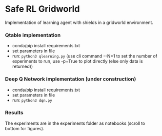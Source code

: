 # Safe RL Gridworld
Implementation of learning agent with shields in a gridworld environment.

### Qtable implementation
* conda/pip install requirements.txt
* set parameters in file
* run: `python3 qlearning.py` (use cli command --N=1 to set the number of experiments to run, use -p=True to plot directly (else only data is returned))

### Deep Q Network implementation (under construction)
* conda/pip install requirements.txt
* set parameters in file
* run: `python3 dqn.py`

### Results
The experiments are in the experiments folder as notebooks (scroll to bottom for figures).
